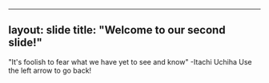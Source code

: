 
---
layout: slide
title: "Welcome to our second slide!"
---
"It's foolish to fear what we have yet to see and know" -Itachi Uchiha
Use the left arrow to go back!

